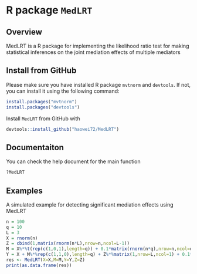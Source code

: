# R package `MedLRT`

## Overview 
MedLRT is a R package for implementing the likelihood ratio test for making statistical inferences on the joint mediation effects of multiple mediators

## Install from GitHub
Please make sure you have installed R package `mvtnorm` and `devtools`. If not, you can install it using the following command:

```r
install.packages("mvtnorm")
install.packages("devtools")
```
Install `MedLRT` from GitHub with 

```r
devtools::install_github("haowei72/MedLRT")
```

## Documentaiton

You can check the help document for the main function

```r
?MedLRT
```

## Examples

A simulated example for detecting significant mediation effects using MedLRT

```r
n = 100
q = 10
L = 3
X = rnorm(n)
Z = cbind(1,matrix(rnorm(n*L),nrow=n,ncol=L-1))
M = X%*%t(rep(c(1,0,1),length=q)) + 0.1*matrix(rnorm(n*q),nrow=n,ncol=q)
Y = X + M%*%rep(c(1,1,0),length=q) + Z%*%matrix(1,nrow=L,ncol=1) + 0.1*rnorm(n)
res <- MedLRT(X=X,M=M,Y=Y,Z=Z)
print(as.data.frame(res))
```
